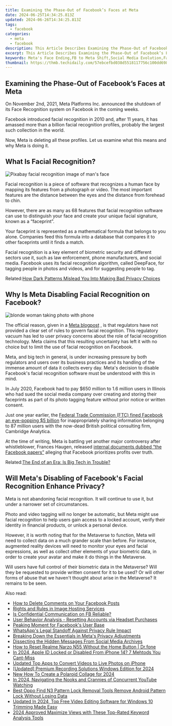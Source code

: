 ```yaml
---
title: Examining the Phase-Out of Facebook’s Faces at Meta
date: 2024-06-25T14:34:25.813Z
updated: 2024-06-26T14:34:25.813Z
tags:
  - facebook
categories:
  - meta
  - facebook
description: This Article Describes Examining the Phase-Out of Facebook’s Faces at Meta
excerpt: This Article Describes Examining the Phase-Out of Facebook’s Faces at Meta
keywords: Meta's Face Ending,FB to Meta Shift,Social Media Evolution,Facebook Transition,Meta Reimagining,Faces Phasing Out,Meta without Faces
thumbnail: https://thmb.techidaily.com/57ebcefbd038d5518117756c100dd6989f85e0e6cff4615a7e12084a4473983a.jpg
---
```


## Examining the Phase-Out of Facebook’s Faces at Meta

 On November 2nd, 2021, Meta Platforms Inc. announced the shutdown of its Face Recognition system on Facebook in the coming weeks.

 Facebook introduced facial recognition in 2010 and, after 11 years, it has amassed more than a billion facial recognition profiles, probably the largest such collection in the world.

 Now, Meta is deleting all these profiles. Let us examine what this means and why Meta is doing it.

## What Is Facial Recognition?

![Pixabay facial recognition image of man's face](https://static1.makeuseofimages.com/wordpress/wp-content/uploads/2021/11/pixabay-facial-recognition.jpg)

 Facial recognition is a piece of software that recognizes a human face by mapping its features from a photograph or video. The most important features are the distance between the eyes and the distance from forehead to chin.

 However, there are as many as 68 features that facial recognition software can use to distinguish your face and create your unique facial signature, known as a “faceprint”.

 Your faceprint is represented as a mathematical formula that belongs to you alone. Companies feed this formula into a database that compares it to other faceprints until it finds a match.

 Facial recognition is a key element of biometric security and different sectors use it, such as law enforcement, phone manufacturers, and social media. Facebook uses its facial recognition algorithm, called DeepFace, for tagging people in photos and videos, and for suggesting people to tag.

 Related:[How Dark Patterns Mislead You Into Making Bad Privacy Choices](https://www.makeuseof.com/tag/dark-patterns-bad-privacy-choices/)

## Why Is Meta Disabling Facial Recognition on Facebook?

![blonde woman taking photo with phone](https://static1.makeuseofimages.com/wordpress/wp-content/uploads/2021/11/blonde-woman-pixabay.jpg)

 The official reason, given in a [Meta blogpost](https://about.fb.com/news/2021/11/update-on-use-of-face-recognition/) , is that regulators have not provided a clear set of rules to govern facial recognition. This regulatory vacuum has led to user privacy concerns about the role of facial recognition technology. Meta claims that this resulting uncertainty has left it with no choice but to limit the use of facial recognition on Facebook.

 Meta, and big tech in general, is under increasing pressure by both regulators and users over its business practices and its handling of the immense amount of data it collects every day. Meta's decision to disable Facebook's facial recognition software must be understood with this in mind.

 In July 2020, Facebook had to pay $650 million to 1.6 million users in Illinois who had sued the social media company over creating and storing their faceprints as part of its photo tagging feature without prior notice or written consent.

 Just one year earlier, the [Federal Trade Commission (FTC) fined Facebook an eye-popping $5 billion](http://www.ftc.gov/news-events/press-releases/2019/07/ftc-imposes-5-billion-penalty-sweeping-new-privacy-restrictions) for inappropriately sharing information belonging to 87 million users with the now-dead British political consulting firm, Cambridge Analytica.

 At the time of writing, Meta is battling yet another major controversy after whistleblower, Frances Haugen, released [internal documents dubbed “the Facebook papers”](https://www.makeuseof.com/what-are-facebook-papers/) alleging that Facebook prioritizes profits over truth.

 Related:[The End of an Era: Is Big Tech in Trouble?](https://www.makeuseof.com/is-big-tech-in-trouble/)

## Will Meta's Disabling of Facebook's Facial Recognition Enhance Privacy?

 Meta is not abandoning facial recognition. It will continue to use it, but under a narrower set of circumstances.

 Photo and video tagging will no longer be automatic, but Meta might use facial recognition to help users gain access to a locked account, verify their identity in financial products, or unlock a personal device.

 However, it is worth noting that for the Metaverse to function, Meta will need to collect data on a much grander scale than before. For instance, augmented reality devices will need to monitor your eyes and facial expressions, as well as collect other elements of your biometric data, in order to create your avatar and make it do things in the Metaverse.

 Will users have full control of their biometric data in the Metaverse? Will they be requested to provide written consent for it to be used? Or will other forms of abuse that we haven't thought about arise in the Metaverse? It remains to be seen.


<ins class="adsbygoogle"
     style="display:block"
     data-ad-format="autorelaxed"
     data-ad-client="ca-pub-7571918770474297"
     data-ad-slot="1223367746"></ins>



<ins class="adsbygoogle"
     style="display:block"
     data-ad-client="ca-pub-7571918770474297"
     data-ad-slot="8358498916"
     data-ad-format="auto"
     data-full-width-responsive="true"></ins>

<span class="atpl-alsoreadstyle">Also read:</span>
<div><ul>
<li><a href="https://facebook.techidaily.com/how-to-delete-comments-on-your-facebook-posts/"><u>How to Delete Comments on Your Facebook Posts</u></a></li>
<li><a href="https://facebook.techidaily.com/rights-and-rules-in-image-hosting-services/"><u>Rights and Rules in Image Hosting Services</u></a></li>
<li><a href="https://facebook.techidaily.com/is-confidential-communication-on-fb-reliable/"><u>Is Confidential Communication on FB Reliable?</u></a></li>
<li><a href="https://facebook.techidaily.com/user-behavior-analysis-resetting-accounts-via-headset-purchases/"><u>User Behavior Analysis - Resetting Accounts via Headset Purchases</u></a></li>
<li><a href="https://facebook.techidaily.com/peaking-moment-for-facebooks-user-base/"><u>Peaking Moment for Facebook's User Base</u></a></li>
<li><a href="https://facebook.techidaily.com/whatsapps-legal-standoff-against-privacy-rule-impact/"><u>WhatsApp's Legal Standoff Against Privacy Rule Impact</u></a></li>
<li><a href="https://facebook.techidaily.com/breaking-down-the-essentials-in-metas-privacy-adjustments/"><u>Breaking Down the Essentials in Meta's Privacy Adjustments</u></a></li>
<li><a href="https://facebook.techidaily.com/dissecting-the-hidden-messages-from-social-media-archives/"><u>Dissecting the Hidden Messages From Social Media Archives</u></a></li>
<li><a href="https://techidaily.com/how-to-reset-realme-narzo-n55-without-the-home-button-drfone-by-drfone-reset-android-reset-android/"><u>How to Reset Realme Narzo N55 Without the Home Button | Dr.fone</u></a></li>
<li><a href="https://apple-account.techidaily.com/in-2024-apple-id-locked-or-disabled-from-iphone-14-7-mehtods-you-cant-miss-by-drfone-ios/"><u>In 2024, Apple ID Locked or Disabled From iPhone 14? 7 Mehtods You Cant-Miss</u></a></li>
<li><a href="https://ai-video-tools.techidaily.com/updated-top-apps-to-convert-videos-to-live-photos-on-iphone/"><u>Updated Top Apps to Convert Videos to Live Photos on iPhone</u></a></li>
<li><a href="https://screen-sharing-recording.techidaily.com/updated-premium-recording-solutions-windows-edition-for-2024/"><u>[Updated] Premium Recording Solutions  Windows Edition for 2024</u></a></li>
<li><a href="https://ai-editing-video.techidaily.com/new-how-to-create-a-polaroid-collage-for-2024/"><u>New How To Create a Polaroid Collage for 2024</u></a></li>
<li><a href="https://youtube-help.techidaily.com/in-2024-navigating-the-nooks-and-crannies-of-concurrent-youtube-watching/"><u>In 2024, Navigating the Nooks and Crannies of Concurrent YouTube Watching</u></a></li>
<li><a href="https://android-unlock.techidaily.com/best-oppo-find-n3-pattern-lock-removal-tools-remove-android-pattern-lock-without-losing-data-by-drfone-android/"><u>Best Oppo Find N3 Pattern Lock Removal Tools Remove Android Pattern Lock Without Losing Data</u></a></li>
<li><a href="https://ai-video-tools.techidaily.com/updated-in-2024-top-free-video-editing-software-for-windows-10-trimming-made-easy/"><u>Updated In 2024, Top Free Video Editing Software for Windows 10 Trimming Made Easy</u></a></li>
<li><a href="https://youtube-stream.techidaily.com/2024-approved-maximize-views-with-these-top-rated-keyword-analysis-tools/"><u>2024 Approved  Maximize Views with These Top-Rated Keyword Analysis Tools</u></a></li>
</ul></div>
